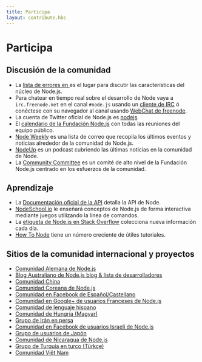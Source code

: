 ```yaml
---
title: Participa
layout: contribute.hbs
---
```


# Participa

## Discusión de la comunidad

- La [lista de errores en ](https://github.com/nodejs/node/issues) es el lugar para discutir las características del núcleo de Node.js.
- Para chatear en tiempo real sobre el desarrollo de Node vaya a `irc.freenode.net` en el canal `#node.js` usando un [cliente de IRC](http://es.wikipedia.org/wiki/Anexo:Clientes_IRC) ó conéctese con su navegador al canal usando [WebChat de freenode](http://webchat.freenode.net/?channels=node.js).
- La cuenta de Twitter oficial de Node.js es [nodejs](https://twitter.com/nodejs).
- El [calendario de la Fundación Node.js](https://nodejs.org/calendar) con todas las reuniones del equipo público.
- [Node Weekly](http://nodeweekly.com) es una lista de correo que recopila los últimos eventos y noticias alrededor de la comunidad de Node.js.
- [NodeUp](http://nodeup.com) es un podcast cubriendo las últimas noticias en la comunidad de Node.
- La [Community Committee](https://github.com/nodejs/community-committee) es un comité de alto nivel de la Fundación Node.js centrado en los esfuerzos de la comunidad.


## Aprendizaje

- La [Documentación oficial de la API](/api) detalla la API de Node.
- [NodeSchool.io](http://nodeschool.io) le enseñará conceptos de Node.js de forma interactiva mediante juegos utilizando la línea de comandos.
- La [etiqueta de Node.js en Stack Overflow](http://stackoverflow.com/questions/tagged/node.js) colecciona nueva información cada día.
- [How To Node](http://howtonode.org/) tiene un número creciente de útiles tutoriales.


## Sitios de la comunidad internacional y proyectos

- [Comunidad Alemana de Node.js](http://nodecode.de)
- [Blog Australiano de Node.js blog &amp; lista de desarrolladores](http://nodejs.org.au/)
- [Comunidad China](http://cnodejs.org)
- [Comunidad Coreana de Node.js](http://nodejs.github.io/nodejs-ko/)
- [Comunidad en Facebook de Español/Castellano](https://www.facebook.com/groups/node.es/)
- [Comunidad en Google+ de usuarios Franceses de Node.js](https://plus.google.com/communities/113346206415381691435)
- [Comunidad de lenguaje hispano](http://nodehispano.com)
- [Comunidad de Hungría (Magyar)](http://nodehun.blogspot.com/)
- [Grupo de Irán en persa](http://nodejs.ir)
- [Comunidad en Facebook de usuarios Israelí de Node.js](https://www.facebook.com/groups/node.il/)
- [Grupo de usuarios de Japón](http://nodejs.jp/)
- [Comunidad de Nicaragua de Node.js](http://nodenica.com/)
- [Grupo de Turquía en turco (Türkçe)](http://node.ist/)
- [Comunidad Việt Nam](http://nodejs.vn)
